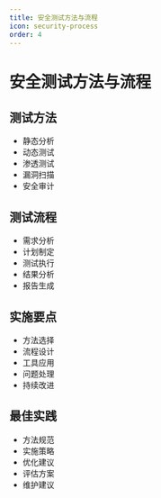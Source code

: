 ```yaml
---
title: 安全测试方法与流程
icon: security-process
order: 4
---
```


# 安全测试方法与流程

## 测试方法
- 静态分析
- 动态测试
- 渗透测试
- 漏洞扫描
- 安全审计

## 测试流程
- 需求分析
- 计划制定
- 测试执行
- 结果分析
- 报告生成

## 实施要点
- 方法选择
- 流程设计
- 工具应用
- 问题处理
- 持续改进

## 最佳实践
- 方法规范
- 实施策略
- 优化建议
- 评估方案
- 维护建议
